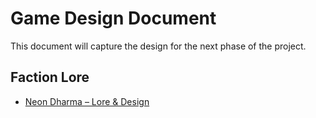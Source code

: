 # Game Design Document

This document will capture the design for the next phase of the project.

## Faction Lore
- [Neon Dharma – Lore & Design](neon_dharma_gdd.md)
